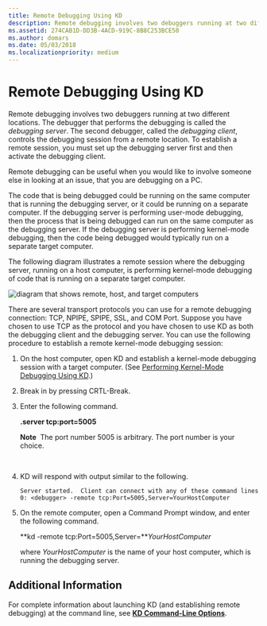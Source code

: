 ```yaml
---
title: Remote Debugging Using KD
description: Remote debugging involves two debuggers running at two different locations.
ms.assetid: 274CAB1D-DD3B-4ACD-919C-8B8C253BCE50
ms.author: domars
ms.date: 05/03/2018
ms.localizationpriority: medium
---
```


# Remote Debugging Using KD


Remote debugging involves two debuggers running at two different locations. The debugger that performs the debugging is called the *debugging server*. The second debugger, called the *debugging client*, controls the debugging session from a remote location. To establish a remote session, you must set up the debugging server first and then activate the debugging client.

Remote debugging can be useful when you would like to involve someone else in looking at an issue, that you are debugging on a PC.

The code that is being debugged could be running on the same computer that is running the debugging server, or it could be running on a separate computer. If the debugging server is performing user-mode debugging, then the process that is being debugged can run on the same computer as the debugging server. If the debugging server is performing kernel-mode debugging, then the code being debugged would typically run on a separate target computer.

The following diagram illustrates a remote session where the debugging server, running on a host computer, is performing kernel-mode debugging of code that is running on a separate target computer.

![diagram that shows remote, host, and target computers](images/clientservertarget.png)

There are several transport protocols you can use for a remote debugging connection: TCP, NPIPE, SPIPE, SSL, and COM Port. Suppose you have chosen to use TCP as the protocol and you have chosen to use KD as both the debugging client and the debugging server. You can use the following procedure to establish a remote kernel-mode debugging session:

1.  On the host computer, open KD and establish a kernel-mode debugging session with a target computer. (See [Performing Kernel-Mode Debugging Using KD](performing-kernel-mode-debugging-using-kd.md).)
2.  Break in by pressing CRTL-Break.
3.  Enter the following command.

    **.server tcp:port=5005**

    **Note**  The port number 5005 is arbitrary. The port number is your choice.

     

4.  KD will respond with output similar to the following.

    ```
    Server started.  Client can connect with any of these command lines
    0: <debugger> -remote tcp:Port=5005,Server=YourHostComputer
    ```

5.  On the remote computer, open a Command Prompt window, and enter the following command.

    **kd -remote tcp:Port=5005,Server=***YourHostComputer*

    where *YourHostComputer* is the name of your host computer, which is running the debugging server.

## <span id="Additional_Information"></span><span id="additional_information"></span><span id="ADDITIONAL_INFORMATION"></span>Additional Information


For complete information about launching KD (and establishing remote debugging) at the command line, see [**KD Command-Line Options**](kd-command-line-options.md).

 

 





